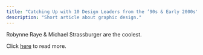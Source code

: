 ```yaml
---
title: "Catching Up with 10 Design Leaders from the ’90s & Early 2000s"
description: "Short article about graphic design."
---
```


Robynne Raye & Michael Strassburger are the coolest. 


Click <a href="http://www.howdesign.com/articles/where-are-they-now/">here</a> to read more.
